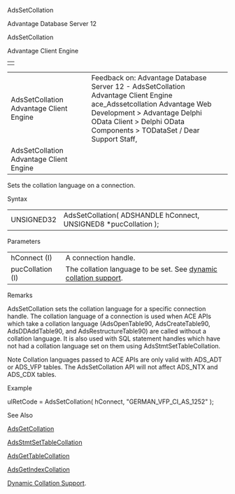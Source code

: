 AdsSetCollation




Advantage Database Server 12  

AdsSetCollation

Advantage Client Engine

|  |
| --- |
|  |

|  |  |  |  |  |
| --- | --- | --- | --- | --- |
| AdsSetCollation  Advantage Client Engine |  |  | Feedback on: Advantage Database Server 12 - AdsSetCollation Advantage Client Engine ace\_Adssetcollation Advantage Web Development > Advantage Delphi OData Client > Delphi OData Components > TODataSet / Dear Support Staff, |  |
| AdsSetCollation  Advantage Client Engine |  |  |  |  |

Sets the collation language on a connection.

Syntax

|  |  |
| --- | --- |
| UNSIGNED32 | AdsSetCollation( ADSHANDLE hConnect,  UNSIGNED8 \*pucCollation ); |

Parameters

|  |  |
| --- | --- |
| hConnect (I) | A connection handle. |
| pucCollation (I) | The collation language to be set. See [dynamic collation support](master_collation_support.htm). |

Remarks

AdsSetCollation sets the collation language for a specific connection handle. The collation language of a connection is used when ACE APIs which take a collation language (AdsOpenTable90, AdsCreateTable90, AdsDDAddTable90, and AdsRestructureTable90) are called without a collation language. It is also used with SQL statement handles which have not had a collation language set on them using AdsStmtSetTableCollation.

Note Collation languages passed to ACE APIs are only valid with ADS\_ADT or ADS\_VFP tables. The AdsSetCollation API will not affect ADS\_NTX and ADS\_CDX tables.

Example

ulRetCode = AdsSetCollation( hConnect, "GERMAN\_VFP\_CI\_AS\_1252" );

See Also

[AdsGetCollation](ace_adsgetcollation.htm)

[AdsStmtSetTableCollation](ace_adsstmtsettablecollation.htm)

[AdsGetTableCollation](ace_adsgettablecollation.htm)

[AdsGetIndexCollation](ace_adsgetindexcollation.htm)

[Dynamic Collation Support](master_collation_support.htm).